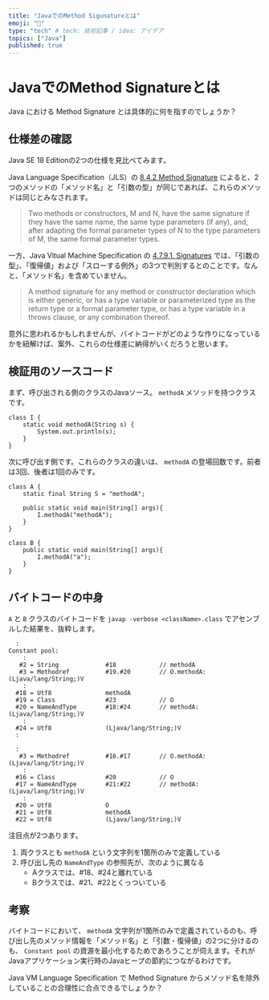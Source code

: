 ```yaml
---
title: "JavaでのMethod Sigunatureとは"
emoji: "🌊"
type: "tech" # tech: 技術記事 / idea: アイデア
topics: ["Java"]
published: true
---
```


# JavaでのMethod Signatureとは

Java における Method Signature とは具体的に何を指すのでしょうか？

## 仕様差の確認

Java SE 18 Editionの2つの仕様を見比べてみます。

Java Language Specification（JLS）の [8.4.2 Method Signature](https://docs.oracle.com/javase/specs/jls/se18/html/jls-8.html#jls-8.4.2) によると、2つのメソッドの「メソッド名」と「引数の型」が同じであれば、これらのメソッドは同じとみなされます。

> Two methods or constructors, M and N, have the same signature if they have the same name, the same type parameters (if any), and, after adapting the formal parameter types of N to the type parameters of M, the same formal parameter types.

一方、Java Vitual Machine Specification の [4.7.9.1. Signatures](https://docs.oracle.com/javase/specs/jvms/se18/html/jvms-4.html#jvms-4.7.9.1) では、「引数の型」、「復帰値」および「スローする例外」の3つで判別するとのことです。なんと、「メソッド名」を含めていません。

> A method signature for any method or constructor declaration which is either generic, or has a type variable or parameterized type as the return type or a formal parameter type, or has a type variable in a throws clause, or any combination thereof.

意外に思われるかもしれませんが、バイトコードがどのような作りになっているかを紐解けば、案外、これらの仕様差に納得がいくだろうと思います。

## 検証用のソースコード

まず、呼び出される側のクラスのJavaソース。 `methodA` メソッドを持つクラスです。

```Java: I.java
class I {
	static void methodA(String s) {
		System.out.println(s);
	}
}
```

次に呼び出す側です。これらのクラスの違いは、 `methodA` の登場回数です。前者は3回、後者は1回のみです。

```Java: A.java
class A {
	static final String S = "methodA";

	public static void main(String[] args){
		I.methodA("methodA");
	}
}
```

```Java: B.java
class B {
	public static void main(String[] args){
		I.methodA("a");
	}
}
```

## バイトコードの中身

`A` と `B` クラスのバイトコードを `javap -verbose <className>.class` でアセンブルした結果を、抜粋します。

``` : A.class
  :
Constant pool:
    :
   #2 = String             #18            // methodA
   #3 = Methodref          #19.#20        // O.methodA:(Ljava/lang/String;)V
    :
  #18 = Utf8               methodA
  #19 = Class              #23            // O
  #20 = NameAndType        #18:#24        // methodA:(Ljava/lang/String;)V
    :
  #24 = Utf8               (Ljava/lang/String;)V
  :
```

``` : B.class
  :
   #3 = Methodref          #16.#17        // O.methodA:(Ljava/lang/String;)V
    :
  #16 = Class              #20            // O
  #17 = NameAndType        #21:#22        // methodA:(Ljava/lang/String;)V
    :
  #20 = Utf8               O
  #21 = Utf8               methodA
  #22 = Utf8               (Ljava/lang/String;)V
```

注目点が2つあります。

1. 両クラスとも `methodA` という文字列を1箇所のみで定義している
2. 呼び出し先の `NameAndType` の参照先が、次のように異なる
   - Aクラスでは、#18、#24と離れている
   - Bクラスでは、#21、#22とくっついている


## 考察

バイトコードにおいて、 `methodA` 文字列が1箇所のみで定義されているのも、呼び出し先のメソッド情報を「メソッド名」と「引数・復帰値」の2つに分けるのも、 `Constant pool` の資源を最小化するためであろうことが伺えます。それがJavaアプリケーション実行時のJavaヒープの節約につながるわけです。

Java VM Language Specification で Method Signature からメソッド名を除外していることの合理性に合点できるでしょうか？
